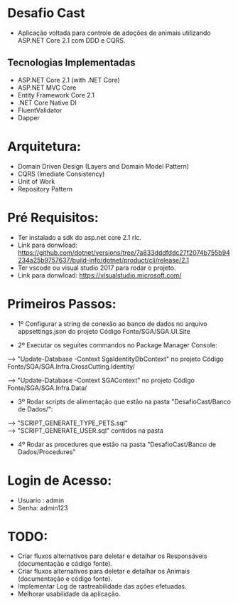 # Desafio Cast

- Aplicação voltada para controle de adoções de animais utilizando  ASP.NET Core 2.1 com DDD e CQRS.

## Tecnologias Implementadas

- ASP.NET Core 2.1 (with .NET Core)
- ASP.NET MVC Core
- Entity Framework Core 2.1
- .NET Core Native DI
- FluentValidator
- Dapper

# Arquitetura:

- Domain Driven Design (Layers and Domain Model Pattern)
- CQRS (Imediate Consistency)
- Unit of Work
- Repository Pattern

# Pré Requisitos:

- Ter instalado a sdk do asp.net core 2.1 rlc. 
- Link para donwload: https://github.com/dotnet/versions/tree/7a833dddfddc27f2074b755b94234a25b9757637/build-info/dotnet/product/cli/release/2.1
- Ter vscode ou visual studio 2017 para rodar o projeto. 
- Link para donwload: https://visualstudio.microsoft.com/

# Primeiros Passos:

-  1º Configurar a string de conexão ao banco de dados no arquivo appsettings.json do projeto Código Fonte/SGA/SGA.UI.Site

-  2º Executar os seguites commandos no Package Manager Console:

--> "Update-Database -Context SgaIdentityDbContext" no projeto Código Fonte/SGA/SGA.Infra.CrossCutting.Identity/

--> "Update-Database -Context SGAContext" no projeto Código Fonte/SGA/SGA.Infra.Data/

- 3º Rodar scripts de alimentação que estão na pasta "DesafioCast/Banco de Dados/":

--> "SCRIPT_GENERATE_TYPE_PETS.sql"  
--> "SCRIPT_GENERATE_USER.sql" contidos na pasta 


- 4º Rodar as procedures que estão na pasta "DesafioCast/Banco de Dados/Procedures"
 
# Login de Acesso:

- Usuario : admin
- Senha: admin123

# TODO:

- Criar fluxos alternativos para deletar e detalhar os Responsáveis (documentação e código fonte).
- Criar fluxos alternativos para deletar e detalhar os Animais  (documentação e código fonte).
- Implementar Log de rastreabilidade das ações efetuadas.
- Melhorar usabilidade da aplicação.

